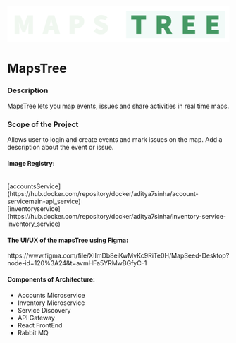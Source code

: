 ![MapsTreeLogo](/profile/alone_name2.png)
# MapsTree

<h3>Description</h3>
<p>
  MapsTree lets you map events, issues and share activities in real time maps.
  </p>

<h3>Scope of the Project</h3>
<p>Allows user to login and create events and mark issues on the map. Add a description about the event or issue.
</p>

  
  <h4>Image Registry:</h4></br>
  [accountsService] (https://hub.docker.com/repository/docker/aditya7sinha/account-servicemain-api_service)</br>
  [inventoryservice] (https://hub.docker.com/repository/docker/aditya7sinha/inventory-service-inventory_service)

<h4>The UI/UX of the mapsTree using Figma:</h4>
<p>https://www.figma.com/file/XIImDb8eiKwMvKc9RiTe0H/MapSeed-Desktop?node-id=120%3A24&t=avmHFa5YRMwBGfyC-1</p>


<h4>Components of Architecture:</h4>
<ul>
  <li>Accounts Microservice</li>
  <li>Inventory Microservice</li>
  <li>Service Discovery</li>
  <li>API Gateway</li>
  <li>React FrontEnd</li>
  <li>Rabbit MQ</li>
  </ul>


<!--

**Here are some ideas to get you started:**

🙋‍♀️ A short introduction - what is your organization all about?
🌈 Contribution guidelines - how can the community get involved?
👩‍💻 Useful resources - where can the community find your docs? Is there anything else the community should know?
🍿 Fun facts - what does your team eat for breakfast?
🧙 Remember, you can do mighty things with the power of [Markdown](https://docs.github.com/github/writing-on-github/getting-started-with-writing-and-formatting-on-github/basic-writing-and-formatting-syntax)
-->
